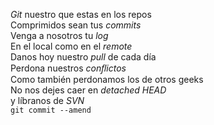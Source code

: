 *Git* nuestro que estas en los repos  
 Comprimidos sean tus *commits*  
 Venga a nosotros tu *log*  
 En el local como en el *remote*  
 Danos hoy nuestro *pull* de cada día  
 Perdona nuestros *conﬂictos*  
 Como también perdonamos los de otros geeks  
 No nos dejes caer en *detached HEAD*  
 y líbranos de *SVN*  
 `git commit --amend`